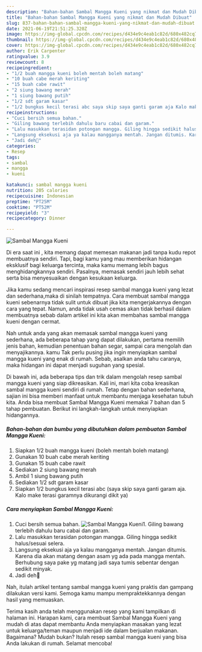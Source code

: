 ```yaml
---
description: "Bahan-bahan Sambal Mangga Kueni yang nikmat dan Mudah Dibuat"
title: "Bahan-bahan Sambal Mangga Kueni yang nikmat dan Mudah Dibuat"
slug: 837-bahan-bahan-sambal-mangga-kueni-yang-nikmat-dan-mudah-dibuat
date: 2021-06-19T21:51:25.320Z
image: https://img-global.cpcdn.com/recipes/d434e9c4eab1c82d/680x482cq70/sambal-mangga-kueni-foto-resep-utama.jpg
thumbnail: https://img-global.cpcdn.com/recipes/d434e9c4eab1c82d/680x482cq70/sambal-mangga-kueni-foto-resep-utama.jpg
cover: https://img-global.cpcdn.com/recipes/d434e9c4eab1c82d/680x482cq70/sambal-mangga-kueni-foto-resep-utama.jpg
author: Erik Carpenter
ratingvalue: 3.9
reviewcount: 8
recipeingredient:
- "1/2 buah mangga kueni boleh mentah boleh matang"
- "10 buah cabe merah keriting"
- "15 buah cabe rawit"
- "2 siung bawang merah"
- "1 siung bawang putih"
- "1/2 sdt garam kasar"
- "1/2 bungkus kecil terasi abc saya skip saya ganti garam aja Kalo make terasi garamnya dikurangi dikit ya"
recipeinstructions:
- "Cuci bersih semua bahan."
- "Giling bawang terlebih dahulu baru cabai dan garam."
- "Lalu masukkan terasidan potongan mangga. Giling hingga sedikit halus/sesuai selera."
- "Langsung eksekusi aja ya kalau mangganya mentah. Jangan ditumis. Karena dia akan matang dengan asam yg ada pada mangga mentah. Berhubung saya pake yg matang jadi saya tumis sebentar dengan sedikit minyak."
- "Jadi deh💓"
categories:
- Resep
tags:
- sambal
- mangga
- kueni

katakunci: sambal mangga kueni 
nutrition: 205 calories
recipecuisine: Indonesian
preptime: "PT25M"
cooktime: "PT52M"
recipeyield: "3"
recipecategory: Dinner

---
```



![Sambal Mangga Kueni](https://img-global.cpcdn.com/recipes/d434e9c4eab1c82d/680x482cq70/sambal-mangga-kueni-foto-resep-utama.jpg)

Di era  saat ini , kita memang dapat memesan makanan jadi tanpa kudu repot membuatnya sendiri. Tapi, bagi kamu yang mau memberikan hidangan eksklusif bagi keluarga tercinta, maka kamu memang lebih bagus menghidangkannya sendiri. Pasalnya, memasak sendiri jauh lebih sehat serta bisa menyesuaikan dengan kesukaan keluarga.

Jika kamu sedang mencari inspirasi resep sambal mangga kueni yang lezat dan sederhana,maka di sinilah tempatnya. Cara membuat sambal mangga kueni  sebenarnya tidak sulit untuk dibuat jika kita mengerjakannya dengan cara yang tepat. Namun, anda tidak usah cemas akan tidak berhasil dalam membuatnya 
sebab dalam artikel ini kita akan membahas sambal mangga kueni dengan cermat.  



Nah untuk anda yang akan memasak sambal mangga kueni yang sederhana, ada beberapa tahap yang dapat dilakukan, pertama memilih jenis bahan, kemudian penentuan bahan segar, sampai cara mengolah dan menyajikannya. kamu Tak perlu pusing jika ingin menyiapkan sambal mangga kueni yang enak di rumah. Sebab, asalkan anda  tahu caranya, maka hidangan ini dapat menjadi suguhan yang spesial.

Di bawah ini, ada beberapa tips dan trik dalam mengolah resep sambal mangga kueni yang siap dikreasikan. Kali ini, mari kita coba kreasikan sambal mangga kueni sendiri di rumah. Tetap dengan bahan sederhana, sajian ini bisa memberi manfaat untuk membantu menjaga kesehatan tubuh kita. Anda bisa membuat Sambal Mangga Kueni memakai 7 bahan dan 5 tahap pembuatan. Berikut ini langkah-langkah untuk menyiapkan hidangannya.

<!--inarticleads1-->

##### Bahan-bahan dan bumbu yang dibutuhkan dalam pembuatan Sambal Mangga Kueni:

1. Siapkan 1/2 buah mangga kueni (boleh mentah boleh matang)
1. Gunakan 10 buah cabe merah keriting
1. Gunakan 15 buah cabe rawit
1. Sediakan 2 siung bawang merah
1. Ambil 1 siung bawang putih
1. Sediakan 1/2 sdt garam kasar
1. Siapkan 1/2 bungkus kecil terasi abc (saya skip saya ganti garam aja. Kalo make terasi garamnya dikurangi dikit ya)




<!--inarticleads2-->

##### Cara menyiapkan Sambal Mangga Kueni:

1. Cuci bersih semua bahan.
<img src="https://img-global.cpcdn.com/steps/b627a7896f4a80e6/160x128cq70/sambal-mangga-kueni-langkah-memasak-1-foto.jpg" alt="Sambal Mangga Kueni">1. Giling bawang terlebih dahulu baru cabai dan garam.
1. Lalu masukkan terasidan potongan mangga. Giling hingga sedikit halus/sesuai selera.
1. Langsung eksekusi aja ya kalau mangganya mentah. Jangan ditumis. Karena dia akan matang dengan asam yg ada pada mangga mentah. Berhubung saya pake yg matang jadi saya tumis sebentar dengan sedikit minyak.
1. Jadi deh💓




Nah, itulah artikel tentang  sambal mangga kueni  yang praktis dan gampang dilakukan versi kami. Semoga kamu mampu mempraktekkannya dengan hasil yang memuaskan. 

Terima kasih anda telah menggunakan resep yang kami tampilkan di halaman ini. Harapan kami, cara membuat  Sambal Mangga Kueni yang mudah di atas dapat membantu Anda menyiapkan masakan yang lezat untuk keluarga/teman maupun menjadi ide dalam berjualan makanan. Bagaimana? Mudah bukan? Itulah resep sambal mangga kueni yang bisa Anda lakukan di rumah. Selamat mencoba!

